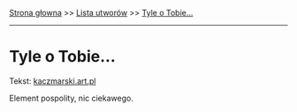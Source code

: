 [Strona głowna](../index.md) >> [Lista utworów](../list.md) >> [Tyle o Tobie…](608.md)

---

# Tyle o Tobie…

Tekst: [kaczmarski.art.pl](https://www.kaczmarski.art.pl/tworczosc/wiersze/tyle-o-tobie/)

Element pospolity, nic ciekawego.
